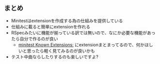 ## まとめ

* Minitestはextensionを作成する為の仕組みを提供している
* 仕組みに載ると簡単にextensionを作れる
* RSpecみたいに機能が揃っている訳では無いので、なにか必要な機能があったら自分で作るのが良い
  * [minitest Known Extensions:](https://github.com/seattlerb/minitest#known-extensions) にextensionまとまってるので、何かほしいと思ったら軽く見てみるのが良いかも
* テスト中曲ならしたりするのも楽しいですよ?
